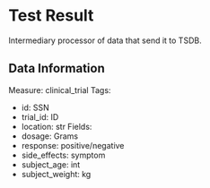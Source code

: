 # Test Result
Intermediary processor of data that send it to TSDB.

## Data Information
Measure: clinical_trial
Tags:
  - id: SSN
  - trial_id: ID
  - location: str
Fields:
  - dosage: Grams
  - response: positive/negative
  - side_effects: symptom
  - subject_age: int
  - subject_weight: kg
